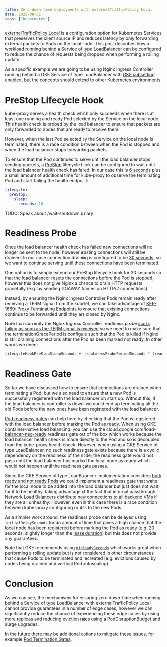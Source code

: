 ```yaml
---
title: Zero down-time deployments with externalTrafficPolicy Local
date: 2025-08-31
tags: ["kubernetes"]
---
```


[externalTrafficPolicy
Local](https://kubernetes.io/docs/tasks/access-application-cluster/create-external-load-balancer/#preserving-the-client-source-ip)
is a configuration option for Kubernetes Services that preserves the client source IP and reduces
latency by only forwarding external packets to Pods on the local node. This post describes how a
workload running behind a Service of type LoadBalancer can be configured to reduce the chance of
requests being dropped when performing a rolling update.

As a specific example we are going to be using Nginx Ingress Controller running behind a GKE Service
of type LoadBalancer with [GKE
subsetting](https://cloud.google.com/kubernetes-engine/docs/how-to/internal-load-balancing#gke-subsetting)
enabled, but the concepts should extend to other Kubernetes environments.

# PreStop Lifecycle Hook

kube-proxy serves a health check which only succeeds when there is at least one running and ready
Pod selected by the Service on the local node. This health check is probed by the load balancer to
ensure that packets are only forwarded to nodes that are ready to receive them.

However, when the last Pod selected by the Service on the local node is terminated, there is a race
condition between when the Pod is stopped and when the load balancer stops forwarding packets.

To ensure that the Pod continues to serve until the load balancer stops sending packets, a
[PreStop](https://kubernetes.io/docs/concepts/containers/container-lifecycle-hooks/#container-hooks)
lifecycle hook can be configured to wait until the load balancer health check has failed. In our
case this is [6
seconds](https://github.com/kubernetes/ingress-gce/blob/203252bfcbe898dac338acd0790751b772097cd3/pkg/healthchecksl4/healthchecksl4.go#L50)
plus a small amount of additional time for kube-proxy to observe the terminating Pod and start
failing the health endpoint:

```yaml
lifecycle:
  preStop:
    sleep:
      seconds: 10
```

TODO: Speak about /wait-shutdown binary

# Readiness Probe

Once the load balancer health check has failed new connections will no longer be sent to the node,
however existing connections will still be drained. In our case connection draining is configured to
be [30
seconds](https://github.com/kubernetes/ingress-gce/blob/203252bfcbe898dac338acd0790751b772097cd3/pkg/backends/backends.go#L37),
so we want to continue serving until these connections have been terminated.

One option is to simply extend our PreStop lifecycle hook for 30 seconds so that the load balancer
resets the connections before the Pod is stopped, however this does not give Nginx a chance to drain
HTTP requests gracefully (e.g. by sending GOAWAY frames on HTTP/2 connections).

Instead, by ensuring the Nginx Ingress Controller Pods remain ready after receiving a TERM signal
from the kubelet, we can take advantage of [KEP-1669: Proxy Terminating
Endpoints](https://github.com/kubernetes/enhancements/tree/787f515ac4ddb93d0d1c381a17bcd330b8caf9b0/keps/sig-network/1669-proxy-terminating-endpoints)
to ensure that existing connections continue to be forwarded until they are closed by Nginx.

Note that currently the Nginx Ingress Controller readiness probe [starts failing as soon as the TERM
signal is received](https://github.com/kubernetes/ingress-nginx/issues/13689) so we need to make
sure that the terminationGracePeriod is configure such that the Pod is killed if Nginx is still
draining connections after the Pod as been marked not ready. In other words we need:

```sh
lifecycleHookPreStopSleepSeconds + (readinessProbePeriodSeconds * (readinessProbeFailureThreshold - 1)) >= terminationGracePeriodSeconds
```

# Readiness Gate

So far we have discussed how to ensure that connections are drained when terminating a Pod, but we
also need to ensure that a new Pod is successfully registered with the load balancer on start up.
Without this, if the load balancer is controller is down, we could end up terminating all the old
Pods before the new ones have been registered with the load balancer.

[Pod readiness
gates](https://kubernetes.io/docs/concepts/workloads/pods/pod-lifecycle/#pod-readiness-gate) can
help here by checking that the Pod is registered with the load balancer before marking the Pod as
ready. When using GKE container-native load balancing, you can use the
[cloud.google.com/load-balancer-neg-ready](https://cloud.google.com/kubernetes-engine/docs/concepts/container-native-load-balancing#pod_readiness)
readiness gate out of the box which works because the load balancer health check is made directly to
the Pod and so is decoupled from the kube-proxy health check. However, when using a GKE Service of
type LoadBalancer, no such readiness gate exists because there is a cyclic dependency on the
readiness of the node; the readiness gate would not pass until the load balancer has marked the
local node as ready which would not happen until the readiness gate passes.

Since the GKE Service of type LoadBalancer implementation considers [both ready and not ready Pods
](https://github.com/kubernetes/ingress-gce/blob/203252bfcbe898dac338acd0790751b772097cd3/pkg/neg/types/types.go#L337)
we could implement a readiness gate that waits for the local node to be added into the load balancer
but just does not wait for it to be healthy, taking advantage of the fact that internal passthrough
Network Load Balancers [distribute new connections to all backend
VMs](https://cloud.google.com/load-balancing/docs/internal/int-netlb-traffic-distribution#failover)
if they are all unhealthy. However, even in this case there is a race condition between kube-proxy
configuring routes to the new Pods.

As a simpler work around, the readiness probe can be delayed using `initialDelaySeconds` for an
amount of time that gives a high chance that the local node has been registered before marking the
Pod as ready (e.g. 20 seconds, slightly longer than the [lease
duration](https://github.com/kubernetes/ingress-gce/blob/203252bfcbe898dac338acd0790751b772097cd3/pkg/flags/flags.go#L43-L44))
but this does not provide any guarantees.

Note that GKE recommends using
[`minReadySeconds`](https://cloud.google.com/kubernetes-engine/docs/how-to/container-native-load-balancing#align_rollouts)
which works great when performing a rolling update but is not considered in other circumstances that
cause Pods to be terminated and recreated (e.g. evictions caused by nodes being drained and vertical
Pod autoscaling).

# Conclusion

As we can see, the mechanisms for ensuring zero down-time when running behind a Service of type
LoadBalancer with externalTrafficPolicy Local cannot provide guarantees in a number of edge cases,
however we can significantly reduce the chance of experiencing these edge cases by using more
replicas and reducing eviction rates using a PodDisruptionBudget and surge upgrades.

In the future there may be additional options to mitigate these issues, for example [Pod Termination
Gates](https://github.com/kubernetes/kubernetes/issues/106476#issuecomment-2749150204).
